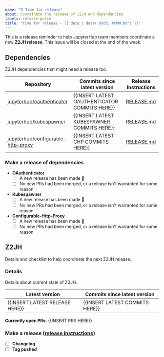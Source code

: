 ```yaml
---
name: "⏰ Time for release"
about: Coordinate the release of Z2JH and dependencies 
labels: release-pulse
title: "Time for release - {{ date | date('dddd, MMMM Do') }}"
---
```


This is a release reminder to help JupyterHub team members coordinate a new **Z2JH release**. This issue will be closed at the end of the week.

## Dependencies
Z2JH dependencies that might need a release too.

| Repository | Commits since latest version | Release Instructions |
| --- | --- |  --- |
| [jupyterhub/oauthenticator](https://github.com/jupyterhub/oauthenticator) | {{INSERT LATEST OAUTHENTICATOR COMMITS HERE}} | [RELEASE.md](https://github.com/jupyterhub/oauthenticator/blob/master/RELEASE.md) |
| [jupyterhub/kubespawner](https://github.com/jupyterhub/kubespawner) | {{INSERT LATEST KUBESPAWNER COMMITS HERE}} | [RELEASE.md](https://github.com/jupyterhub/kubespawner/blob/master/RELEASE.md) |
| [jupyterhub/configurable-http-proxy](https://github.com/jupyterhub/configurable-http-proxy) | {{INSERT LATEST CHP COMMITS HERE}} | [RELEASE.md](https://github.com/jupyterhub/configurable-http-proxy/blob/main/RELEASE.md) |

### Make a release of dependencies

- **OAuthenticator**
    - [ ] A new release has been made 🎉
    - [ ] No new PRs had been merged, or a release isn't warranted for some reason
- **Kubespawner**
    - [ ] A new release has been made 🎉
    - [ ] No new PRs had been merged, or a release isn't warranted for some reason
- **Configurable-Http-Proxy**
    - [ ] A new release has been made 🎉
    - [ ] No new PRs had been merged, or a release isn't warranted for some reason

## Z2JH
Details and checklist to help coordinate the next Z2JH release.

### Details
Details about current state of Z2JH.

| Latest version | Commits since latest version |
| --- | --- |
| {{INSERT LATEST RELEASE HERE}} | {{INSERT LATEST COMMITS HERE}} |

**Currently open PRs:**
{{INSERT PRS HERE}}

### Make a release ([release instructions](https://github.com/jupyterhub/zero-to-jupyterhub-k8s/blob/master/RELEASE.md#release-process))
- [ ] **Changelog**
- [ ] **Tag pushed**
